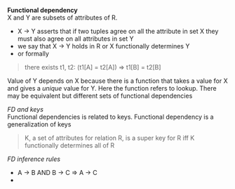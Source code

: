 
__Functional dependency__  
X and Y are subsets of attributes of R.
+ X -> Y asserts that if two tuples agree on all the attribute in set X they must also agree on all attributes in set Y  
+ we say that X -> Y holds in R or X functionally determines Y
+ or formally

> there exists t1, t2: (t1[A] = t2[A]) => t1[B] = t2[B]

Value of Y depends on X because there is a function that takes a value for X and gives a _unique_ value for Y. Here the function refers to lookup. There may be equivalent but different sets of functional dependencies 

_FD and keys_  
Functional dependencies is related to keys. Functional dependency is a generalization of keys

> K, a set of attributes for relation R, is a super key for R
    iff
  K functionally determines all of R

_FD inference rules_  
+ A -> B AND B -> C  =>  A -> C
+
